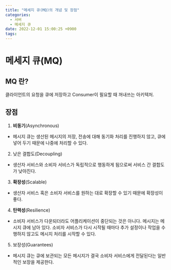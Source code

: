 ```yaml
---
title: "메세지 큐(MQ)의 개념 및 장점"
categories:
  - 서버
  - 메세지 큐
date: 2022-12-01 15:00:25 +0900
tags:
---
```


# 메세지 큐(MQ)
## MQ 란?
클라이언트의 요청을 큐에 저장하고 Consumer이 필요할 때 꺼내쓰는 아키텍처.

## 장점
1. **비동기**(Asynchronous)
* 메시지 큐는 생산된 메시지의 저장, 전송에 대해 동기화 처리를 진행하지 않고, 큐에 넣어 두기 때문에 나중에 처리할 수 있다.
2. 낮은 결합도(Decoupling)
* 생산자 서비스와 소비자 서비스가 독립적으로 행동하게 됨으로써 서비스 간 결합도가 낮아진다.
3. **확장성**(Scalable)
* 생산자 서비스 혹은 소비자 서비스를 원하는 대로 확장할 수 있기 때문에 확장성이 좋다.
4. **탄력성**(Resilience)
* 소비자 서비스가 다운되더라도 어플리케이션이 중단되는 것은 아니다. 메시지는 메시지 큐에 남아 있다. 소비자 서비스가 다시 시작될 때마다 추가 설정이나 작업을 수행하지 않고도 메시지 처리를 시작할 수 있다.
5. 보장성(Guarantees)
* 메시지 큐는 큐에 보관되는 모든 메시지가 결국 소비자 서비스에게 전달된다는 일반적인 보장을 제공한다.

